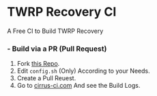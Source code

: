 # TWRP Recovery CI
A Free CI to Build TWRP Recovery

### - Build via a PR (Pull Request)
1. Fork [this Repo](https://github.com/XenonTheInertG-CI/TWRP-CI.git).
2. Edit ```config.sh``` (Only) According to your Needs.
3. Create a Pull Reuest.
4. Go to [cirrus-ci.com](https://cirrus-ci.com) And see the Build Logs.
